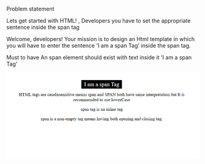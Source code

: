 Problem statement

Lets get started with HTML! , Developers you have to set the appropriate sentence inside the span tag

Welcome, developers! Your mission is to design an Html template in which you will have to enter the sentence 'I am a span Tag' inside the span tag.


Must to have
An span element should exist with text inside it 'I am a span Tag'

<img src="image.png" >